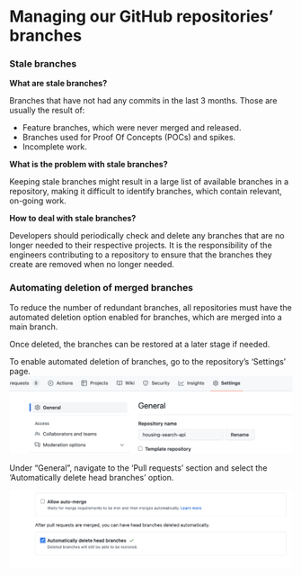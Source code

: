 # Managing our GitHub repositories’ branches

### Stale branches

**What are stale branches?**

Branches that have not had any commits in the last 3 months. Those are usually the result of:
- Feature branches, which were never merged and released.
- Branches used for Proof Of Concepts (POCs) and spikes.
- Incomplete work.

**What is the problem with stale branches?**

Keeping stale branches might result in a large list of available branches in a repository, making it difficult to identify branches, which contain relevant, on-going work.

**How to deal with stale branches?**

Developers should periodically check and delete any branches that are no longer needed to their respective projects. It is the responsibility of the engineers contributing to a repository to ensure that the branches they create are removed when no longer needed.

### Automating deletion of merged branches
To reduce the number of redundant branches, all repositories must have the automated deletion option enabled for branches, which are merged into a main branch.

Once deleted, the branches can be restored at a later stage if needed.

To enable automated deletion of branches, go to the repository’s ‘Settings’ page.
![alt text](../docs-images/repo_standards1.png)

Under “General”, navigate to the ‘Pull requests’ section and select the ‘Automatically delete head branches’ option.

![alt text](../docs-images/repo_standards2.png)
